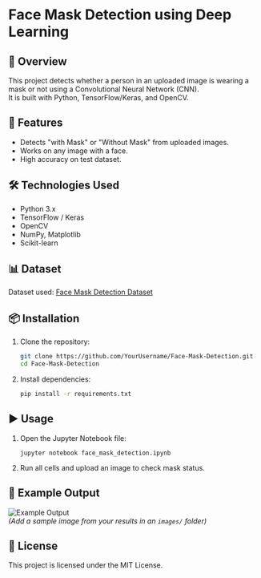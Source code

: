 # Face Mask Detection using Deep Learning

## 📌 Overview
This project detects whether a person in an uploaded image is wearing a mask or not using a Convolutional Neural Network (CNN).  
It is built with Python, TensorFlow/Keras, and OpenCV.

## 🚀 Features
- Detects "with Mask" or "Without Mask" from uploaded images.
- Works on any image with a face.
- High accuracy on test dataset.

## 🛠 Technologies Used
- Python 3.x
- TensorFlow / Keras
- OpenCV
- NumPy, Matplotlib
- Scikit-learn

## 📊 Dataset
Dataset used: [Face Mask Detection Dataset](https://www.kaggle.com/datasets/omkargurav/face-mask-dataset/data)  

## 📦 Installation
1. Clone the repository:
   ```bash
   git clone https://github.com/YourUsername/Face-Mask-Detection.git
   cd Face-Mask-Detection
   ```
2. Install dependencies:
   ```bash
   pip install -r requirements.txt
   ```

## ▶️ Usage
1. Open the Jupyter Notebook file:
   ```
   jupyter notebook face_mask_detection.ipynb
   ```
2. Run all cells and upload an image to check mask status.

## 📸 Example Output
![Example Output](images/sample_result.png)  
*(Add a sample image from your results in an `images/` folder)*

## 📜 License
This project is licensed under the MIT License.



